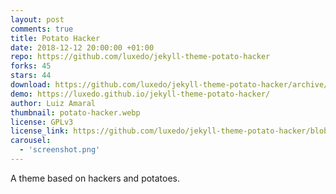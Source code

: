 ```yaml
---
layout: post
comments: true
title: Potato Hacker
date: 2018-12-12 20:00:00 +01:00
repo: https://github.com/luxedo/jekyll-theme-potato-hacker
forks: 45
stars: 44
download: https://github.com/luxedo/jekyll-theme-potato-hacker/archive/master.zip
demo: https://luxedo.github.io/jekyll-theme-potato-hacker/
author: Luiz Amaral
thumbnail: potato-hacker.webp
license: GPLv3
license_link: https://github.com/luxedo/jekyll-theme-potato-hacker/blob/master/LICENSE.md
carousel:
  - 'screenshot.png'
---
```


A theme based on hackers and potatoes.
